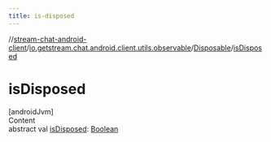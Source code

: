 ```yaml
---
title: is-disposed
---
```

//[stream-chat-android-client](../../../index.md)/[io.getstream.chat.android.client.utils.observable](../index.md)/[Disposable](index.md)/[isDisposed](isDisposed.md)



# isDisposed  
[androidJvm]  
Content  
abstract val [isDisposed](isDisposed.md): [Boolean](https://kotlinlang.org/api/latest/jvm/stdlib/kotlin/-boolean/index.html)  



